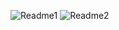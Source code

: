
![Readme1](https://user-images.githubusercontent.com/76626141/196239385-fc06e21d-4486-4ba4-93b2-75b6a398e0bf.png)
![Readme2](https://user-images.githubusercontent.com/76626141/196239588-5ab3975f-e1b9-4ab5-9208-b0a0a6b97567.png)
